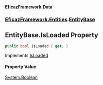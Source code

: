 #### [EficazFramework.Data](EficazFrameworkData.md 'EficazFramework Data')
### [EficazFramework.Entities](EficazFrameworkData.md#EficazFramework.Entities 'EficazFramework.Entities').[EntityBase](EficazFramework.Entities/EntityBase.md 'EficazFramework.Entities.EntityBase')

## EntityBase.IsLoaded Property

```csharp
public bool IsLoaded { get; }
```

Implements [IsLoaded](EficazFramework.Entities/IEntity/IsLoaded.md 'EficazFramework.Entities.IEntity.IsLoaded')

#### Property Value
[System.Boolean](https://docs.microsoft.com/en-us/dotnet/api/System.Boolean 'System.Boolean')